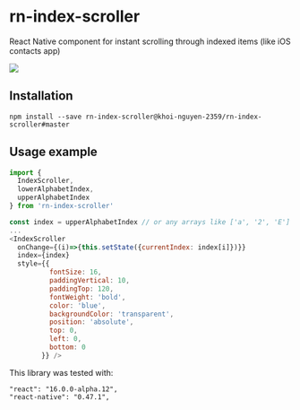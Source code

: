 # rn-index-scroller
React Native component for instant scrolling through indexed items (like iOS contacts app)

![](https://media.giphy.com/media/3o6fJ60CCVSwMtYN1e/giphy.gif)

## Installation

```
npm install --save rn-index-scroller@khoi-nguyen-2359/rn-index-scroller#master
```

## Usage example

```javascript
import { 
  IndexScroller,
  lowerAlphabetIndex,
  upperAlphabetIndex
} from 'rn-index-scroller'

const index = upperAlphabetIndex // or any arrays like ['a', '2', 'E']
...
<IndexScroller 
  onChange={(i)=>{this.setState({currentIndex: index[i]})}} 
  index={index} 
  style={{
          fontSize: 16,
          paddingVertical: 10,
          paddingTop: 120,
          fontWeight: 'bold',
          color: 'blue',
          backgroundColor: 'transparent',
          position: 'absolute',
          top: 0,
          left: 0,
          bottom: 0
        }} />
```

This library was tested with:
```
"react": "16.0.0-alpha.12",
"react-native": "0.47.1",
```
